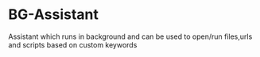 # BG-Assistant
Assistant which runs in background and can be used to open/run files,urls and scripts based on custom keywords
